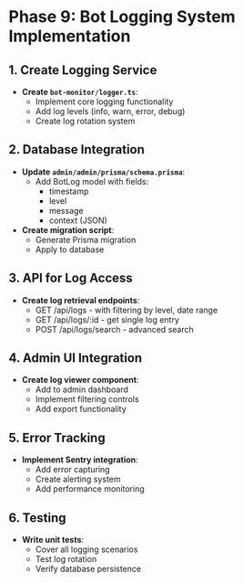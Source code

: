 # Phase 9: Bot Logging System Implementation

## 1. Create Logging Service
- **Create `bot-monitor/logger.ts`**:
  - Implement core logging functionality
  - Add log levels (info, warn, error, debug)
  - Create log rotation system

## 2. Database Integration
- **Update `admin/admin/prisma/schema.prisma`**:
  - Add BotLog model with fields:
    - timestamp
    - level
    - message
    - context (JSON)
- **Create migration script**:
  - Generate Prisma migration
  - Apply to database

## 3. API for Log Access
- **Create log retrieval endpoints**:
  - GET /api/logs - with filtering by level, date range
  - GET /api/logs/:id - get single log entry
  - POST /api/logs/search - advanced search

## 4. Admin UI Integration
- **Create log viewer component**:
  - Add to admin dashboard
  - Implement filtering controls
  - Add export functionality

## 5. Error Tracking
- **Implement Sentry integration**:
  - Add error capturing
  - Create alerting system
  - Add performance monitoring

## 6. Testing
- **Write unit tests**:
  - Cover all logging scenarios
  - Test log rotation
  - Verify database persistence